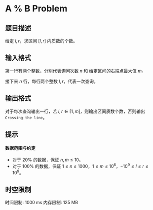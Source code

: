 # A % B Problem

## 题目描述

给定 $l, r$，求区间 $[l, r]$ 内质数的个数。

## 输入格式

第一行有两个整数，分别代表询问次数 $n$ 和 给定区间的右端点最大值 $m$。

接下来 $n$ 行，每行两个整数 $l, r$，代表一次查询。

## 输出格式

对于每次查询输出一行，若 $l, r \in [1, m]$，则输出区间质数个数，否则输出 `Crossing the line`。


## 提示

#### 数据范围与约定

- 对于 $20\%$ 的数据，保证 $n,m\le 10$。
- 对于 $100\%$ 的数据，保证 $1\le n\le1000$，$1\le m\le10^6$，$-10^9\le l\le r\le 10^9$。

## 时空限制

时间限制: 1000 ms
内存限制: 125 MB
